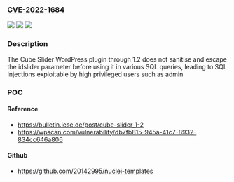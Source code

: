 ### [CVE-2022-1684](https://cve.mitre.org/cgi-bin/cvename.cgi?name=CVE-2022-1684)
![](https://img.shields.io/static/v1?label=Product&message=CUBE%20SLIDER&color=blue)
![](https://img.shields.io/static/v1?label=Version&message=1.2%3C%3D%201.2%20&color=brighgreen)
![](https://img.shields.io/static/v1?label=Vulnerability&message=CWE-89%20SQL%20Injection&color=brighgreen)

### Description

The Cube Slider WordPress plugin through 1.2 does not sanitise and escape the idslider parameter before using it in various SQL queries, leading to SQL Injections exploitable by high privileged users such as admin

### POC

#### Reference
- https://bulletin.iese.de/post/cube-slider_1-2
- https://wpscan.com/vulnerability/db7fb815-945a-41c7-8932-834cc646a806

#### Github
- https://github.com/20142995/nuclei-templates

